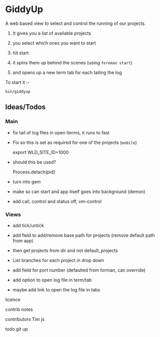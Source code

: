 GiddyUp
=======

A web based view to select and control the running of our projects.

1. It gives you a list of available projects

1. you select which ones you want to start

1. hit start

1. it spins them up behind the scenes (using `foreman start`)

1. and opens up a new term tab for each tailing the log


To start it :-

    bin/giddyup


Ideas/Todos
-----------

### Main

- fix tail of log files in open iterms, it runs to fast

- Fix so this is set as required for one of the projects (`mobile`)

    export WLD_SITE_ID=1000

- should this be used?

    Process.detach(pid)

- turn into gem

- make so can start and app itself goes into background (demon)

- add call, control and status off, vm-control


### Views

- add tick/untick

- add field to add/remove base path for projects (remove default path from app)

- then get projects from dir and not default_projects

- List branches for each project in drop down

- add field for port number (defaulted from forman, can override)

- add option to open log file in term/tab

- maybe add link to open the log file in tabs


licence

contrib notes

contributors
Tim js


todo
git up

